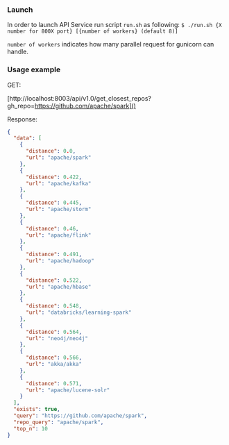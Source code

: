 ### Launch

In order to launch API Service run script `run.sh` as following:
`$ ./run.sh {X number for 800X port} [{number of workers} (default 8)]`

`number of workers` indicates how many parallel request for gunicorn can handle.

### Usage example

GET:

[http://localhost:8003/api/v1.0/get_closest_repos?gh_repo=https://github.com/apache/spark]()

Response:
```JSON
{
  "data": [
    {
      "distance": 0.0,
      "url": "apache/spark"
    },
    {
      "distance": 0.422,
      "url": "apache/kafka"
    },
    {
      "distance": 0.445,
      "url": "apache/storm"
    },
    {
      "distance": 0.46,
      "url": "apache/flink"
    },
    {
      "distance": 0.491,
      "url": "apache/hadoop"
    },
    {
      "distance": 0.522,
      "url": "apache/hbase"
    },
    {
      "distance": 0.548,
      "url": "databricks/learning-spark"
    },
    {
      "distance": 0.564,
      "url": "neo4j/neo4j"
    },
    {
      "distance": 0.566,
      "url": "akka/akka"
    },
    {
      "distance": 0.571,
      "url": "apache/lucene-solr"
    }
  ],
  "exists": true,
  "query": "https://github.com/apache/spark",
  "repo_query": "apache/spark",
  "top_n": 10
} 
```
